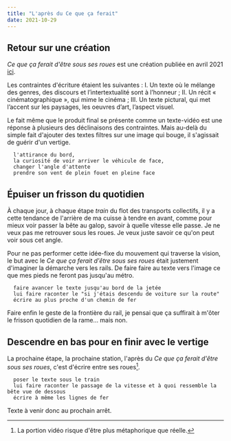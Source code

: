 ```yaml
---
title: "L'après du Ce que ça ferait"
date: 2021-10-29
---
```


## Retour sur une création 

*Ce que ça ferait d'être sous ses roues* est une création publiée en avril 2021 [ici](https://www.youtube.com/watch?v=1FiP5C6-ZQs&t=174s).

Les contraintes d'écriture étaient les suivantes : I. Un texte où le mélange des genres, des discours et l’intertextualité sont à l’honneur ; II. Un récit « cinématographique », qui mime le cinéma ; III. Un texte pictural, qui met l’accent sur les paysages, les oeuvres d’art, l’aspect visuel.

Le fait même que le produit final se présente comme un texte-vidéo est une réponse à plusieurs des déclinaisons des contraintes. Mais au-delà du simple fait d'ajouter des textes filtres sur une image qui bouge, il s'agissait de guérir d'un vertige. 

      l'attirance du bord, 
      la curiosité de voir arriver le véhicule de face, 
      changer l'angle d'attente
      prendre son vent de plein fouet en pleine face

## Épuiser un frisson du quotidien

À chaque jour, à chaque étape *train* du flot des transports collectifs, il y a cette tendance de l'arrière de ma cuisse à tendre en avant, comme pour mieux voir passer la bête au galop, savoir à quelle vitesse elle passe. Je ne veux pas me retrouver sous les roues. Je veux juste savoir ce qu'on peut voir sous cet angle. 

Pour ne pas performer cette idée-fixe du mouvement qui traverse la vision, le but avec le *Ce que ça ferait d'être sous ses roues* était justement d'imaginer la démarche vers les rails. De faire faire au texte vers l'image ce que mes pieds ne feront pas jusqu'au métro. 

      faire avancer le texte jusqu'au bord de la jetée
      lui faire raconter le "si j'étais descendu de voiture sur la route"
      écrire au plus proche d'un chemin de fer
      
Faire enfin le geste de la frontière du rail, je pensai que ça suffirait à m'ôter le frisson quotidien de la rame... mais non. 

## Descendre en bas pour en finir avec le vertige

La prochaine étape, la prochaine station, l'après du *Ce que ça ferait d'être sous ses roues*, c'est d'écrire entre ses roues[^1]. 

      poser le texte sous le train 
      lui faire raconter le passage de la vitesse et à quoi ressemble la bête vue de dessous
      écrire à même les lignes de fer

Texte à venir donc au prochain arrêt.

[^1]: La portion vidéo risque d'être plus métaphorique que réelle.